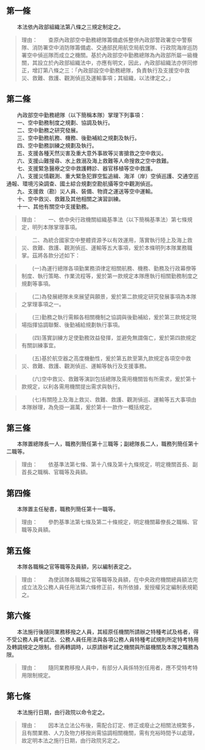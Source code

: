 第一條 
-------
　　本法依內政部組織法第八條之三規定制定之。  
> 理由：　　查原內政部空中勤務總隊籌備處係整併內政部警政署空中警察隊、消防署空中消防隊籌備處、交通部民用航空局航空隊、行政院海岸巡防署空中偵巡隊而成立之機關。基於內政部空中勤務總隊為內政部所屬一級機關，其設立於內政部組織法中，亦應有明文，因此，內政部組織法亦併同修正，增訂第八條之三：「內政部設空中勤務總隊，負責執行及支援空中救災、救難、救護、觀測偵巡及運輸事項；其組織，以法律定之。」



第二條 
-------
　　內政部空中勤務總隊（以下簡稱本隊）掌理下列事項：  
　　一、空中勤務制度之規劃、協調及執行。  
　　二、空中勤務之研究發展。  
　　三、空中勤務航務、機務、後勤補給之規劃及執行。  
　　四、空中勤務訓練之規劃及執行。  
　　五、支援各種天然災害及重大意外事故等災害搶救之空中救災。  
　　六、支援山難搜尋、水上救溺及海上救難等人命搜救之空中救難。  
　　七、支援緊急醫療之空中救護轉診、器官移植等空中救護。  
　　八、支援災情觀測、重大緊急犯罪空監追緝、海洋（岸）空偵巡護、交通空巡通報、環境污染調查、國土綜合規劃空勘航攝等空中觀測偵巡。  
　　九、支援救（勘）災人員、裝備、物資之運送等空中運輸。  
　　十、空中救災、救難及其他相關之演習訓練。  
　　十一、其他有關空中支援勤務。  
> 理由：　　一、依中央行政機關組織基準法（以下簡稱基準法）第七條規定，明列本隊掌理事項。

> 　　二、為統合國家空中整體資源予以有效運用，落實執行陸上及海上救災、救難、救護、觀測偵巡、運輸等五大事項，爰於本條明列本隊業務職掌。茲將各款分述如下：

> 　　(一)為運行總隊各項勤業務須律定相關航務、機務、勤務及行政幕僚等制度、執行策略、作業流程等，爰於第一款規定本隊應執行相關勤務制度之規劃等事項。

> 　　(二)為發展總隊未來展望與願景，爰於第二款規定研究發展事項為本隊之掌理事項之一。

> 　　(三)勤務之執行需賴各相關機制之協調與後勤補給，爰於第三款規定現場指揮協調聯繫、後勤補給規劃執行事項。

> 　　(四)落實訓練方足使勤務效益發揮，並避免無謂傷亡，爰於第四款規定有關訓練事宜。

> 　　(五)基於航空器之高度機動性，爰於第五款至第九款規定各項空中救災、救難、救護、觀測偵巡、運輸等執行及支援事務。

> 　　(六)空中救災、救難等演訓包括總隊及需用機關皆有所需求，爰於第十款規定，以利各需用機關提出需求與執行。

> 　　(七)有關陸上及海上救災、救難、救護、觀測偵巡、運輸等五大事項由本隊辦理，為免掛一漏萬，爰於第十一款作一概括規定。



第三條 
-------
　　本隊置總隊長一人，職務列簡任第十三職等；副總隊長二人，職務列簡任第十二職等。  
> 理由：　　依基準法第七條、第十八條及第十九條規定，明定機關首長、副首長之職稱、官職等及員額。



第四條 
-------
　　本隊置主任秘書，職務列簡任第十一職等。  
> 理由：　　參酌基準法第七條及第二十條規定，明定機關幕僚長之職稱、官職等及員額。



第五條 
-------
　　本隊各職稱之官等職等及員額，另以編制表定之。  
> 理由：　　為使該隊各職稱之官等職等及員額，在中央政府機關總員額法完成立法及公務人員任用法第六條修正前，有所依據，爰授權另定編制表規範之。



第六條 
-------
　　本法施行後隨同業務移撥之人員，其經原任機關所請辦之特種考試及格者，得不受公務人員考試法、公務人員任用法與各項公務人員特種考試規則所定特考特用及轉調規定之限制。但再轉調時，以原請辦考試之機關與所屬機關及本隊之職務為限。  
> 理由：　　隨同業務移撥人員中，有部分人員係特別任用者，應不受特考特用限制規定。



第七條 
-------
　　本法施行日期，由行政院以命令定之。  
> 理由：　　因本法立法公布後，需配合訂定、修正或廢止之相關法規繁多，且有關業務、人力及物力移撥尚需協調相關機關，需有充裕時間予以處理，故定明本法之施行日期，由行政院另定之。